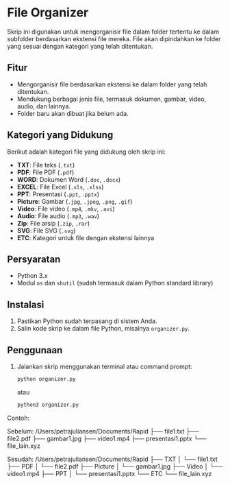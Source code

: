 # File Organizer

Skrip ini digunakan untuk mengorganisir file dalam folder tertentu ke dalam subfolder berdasarkan ekstensi file mereka. File akan dipindahkan ke folder yang sesuai dengan kategori yang telah ditentukan.

## Fitur

- Mengorganisir file berdasarkan ekstensi ke dalam folder yang telah ditentukan.
- Mendukung berbagai jenis file, termasuk dokumen, gambar, video, audio, dan lainnya.
- Folder baru akan dibuat jika belum ada.

## Kategori yang Didukung

Berikut adalah kategori file yang didukung oleh skrip ini:

- **TXT**: File teks (`.txt`)
- **PDF**: File PDF (`.pdf`)
- **WORD**: Dokumen Word (`.doc`, `.docx`)
- **EXCEL**: File Excel (`.xls`, `.xlsx`)
- **PPT**: Presentasi (`.ppt`, `.pptx`)
- **Picture**: Gambar (`.jpg`, `.jpeg`, `.png`, `.gif`)
- **Video**: File video (`.mp4`, `.mkv`, `.avi`)
- **Audio**: File audio (`.mp3`, `.wav`)
- **Zip**: File arsip (`.zip`, `.rar`)
- **SVG**: File SVG (`.svg`)
- **ETC**: Kategori untuk file dengan ekstensi lainnya

## Persyaratan

- Python 3.x
- Modul `os` dan `shutil` (sudah termasuk dalam Python standard library)

## Instalasi

1. Pastikan Python sudah terpasang di sistem Anda.
2. Salin kode skrip ke dalam file Python, misalnya `organizer.py`.

## Penggunaan

1. Jalankan skrip menggunakan terminal atau command prompt:

   ```bash
   python organizer.py
   ```
    atau
   ```bash
   python3 organizer.py

Contoh:

Sebelum:
/Users/petrajuliansen/Documents/Rapid
  ├── file1.txt
  ├── file2.pdf
  ├── gambar1.jpg
  ├── video1.mp4
  ├── presentasi1.pptx
  └── file_lain.xyz

Sesudah:
/Users/petrajuliansen/Documents/Rapid
  ├── TXT
  │   └── file1.txt
  ├── PDF
  │   └── file2.pdf
  ├── Picture
  │   └── gambar1.jpg
  ├── Video
  │   └── video1.mp4
  ├── PPT
  │   └── presentasi1.pptx
  └── ETC
      └── file_lain.xyz

